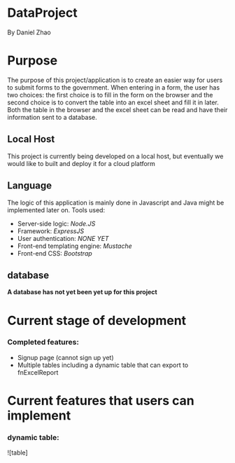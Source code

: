 # DataProject
By Daniel Zhao
# Purpose
The purpose of this project/application is to create an easier way for users to submit forms to the government. When entering in a form, the user has two choices: the first choice is to fill in the form on the browser and the second choice is to convert the table into an excel sheet and fill it in later. Both the table in the browser and the excel sheet can be read and have their information sent to a database.

## Local Host
This project is currently being developed on a local host, but eventually we would like to built and deploy it for a cloud platform

## Language
The logic of this application is mainly done in Javascript and Java might be implemented later on. Tools used:
- Server-side logic: *Node.JS*
- Framework: *ExpressJS*
- User authentication: *NONE YET*
- Front-end templating engine: *Mustache*
- Front-end CSS: *Bootstrap*


## database

**A database has not yet been yet up for this project**

# Current stage of development
### Completed features:
- Signup page (cannot sign up yet)
- Multiple tables including a dynamic table that can export to fnExcelReport

# Current features that users can implement
### dynamic table:
![table]
